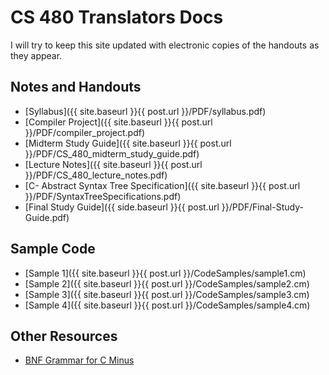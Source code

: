 # CS 480 Translators Docs

I will try to keep this site updated with electronic copies of the handouts as they appear.

## Notes and Handouts
- [Syllabus]({{ site.baseurl }}{{ post.url }}/PDF/syllabus.pdf)
- [Compiler Project]({{ site.baseurl }}{{ post.url }}/PDF/compiler_project.pdf)
- [Midterm Study Guide]({{ site.baseurl }}{{ post.url }}/PDF/CS_480_midterm_study_guide.pdf)
- [Lecture Notes]({{ site.baseurl }}{{ post.url }}/PDF/CS_480_lecture_notes.pdf)
- [C- Abstract Syntax Tree Specification]({{ site.baseurl }}{{ post.url 
  }}/PDF/SyntaxTreeSpecifications.pdf)
- [Final Study Guide]({{ side.baseurl }}{{ post.url }}/PDF/Final-Study-Guide.pdf)

## Sample Code
- [Sample 1]({{ site.baseurl }}{{ post.url }}/CodeSamples/sample1.cm)
- [Sample 2]({{ site.baseurl }}{{ post.url }}/CodeSamples/sample2.cm)
- [Sample 3]({{ site.baseurl }}{{ post.url }}/CodeSamples/sample3.cm)
- [Sample 4]({{ site.baseurl }}{{ post.url }}/CodeSamples/sample4.cm)

## Other Resources
- [BNF Grammar for C Minus](http://www.sierranevada.edu/snow/ExamplesX/C-Syntax.pdf)
